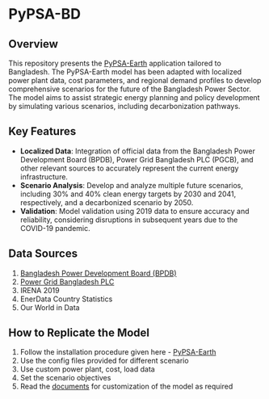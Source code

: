 # PyPSA-BD

## Overview
This repository presents the [PyPSA-Earth](https://github.com/pypsa-meets-earth/pypsa-earth.git) application tailored to Bangladesh. The PyPSA-Earth model has been adapted with localized power plant data, cost parameters, and regional demand profiles to develop comprehensive scenarios for the future of the Bangladesh Power Sector. The model aims to assist strategic energy planning and policy development by simulating various scenarios, including decarbonization pathways.

## Key Features
- **Localized Data**: Integration of official data from the Bangladesh Power Development Board (BPDB), Power Grid Bangladesh PLC (PGCB), and other relevant sources to accurately represent the current energy infrastructure.
- **Scenario Analysis**: Develop and analyze multiple future scenarios, including 30% and 40% clean energy targets by 2030 and 2041, respectively, and a decarbonized scenario by 2050.
- **Validation**: Model validation using 2019 data to ensure accuracy and reliability, considering disruptions in subsequent years due to the COVID-19 pandemic.

## Data Sources
  1. [Bangladesh Power Development Board (BPDB)](https://bpdb.portal.gov.bd/site/page/c4161d54-5b85-4917-a8d2-68a2d1b26dd4/%E0%A6%AE%E0%A6%BE%E0%A6%B8%E0%A6%BF%E0%A6%95-%E0%A6%AC%E0%A6%BE%E0%A6%B0%E0%A7%8D%E0%A6%B7%E0%A6%BF%E0%A6%95-%E0%A6%AA%E0%A7%8D%E0%A6%B0%E0%A6%A4%E0%A6%BF%E0%A6%AC%E0%A7%87%E0%A6%A6%E0%A6%A8)
  2. [Power Grid Bangladesh PLC](https://pgcb.gov.bd/)
  3. IRENA 2019
  4. EnerData Country Statistics
  5. Our World in Data

## How to Replicate the Model
1. Follow the installation procedure given here - [PyPSA-Earth](https://github.com/pypsa-meets-earth/pypsa-earth.git)
2. Use the config files provided for different scenario
3. Use custom power plant, cost, load data
4. Set the scenario objectives
5. Read the [documents](https://pypsa.readthedocs.io/en/latest/index.html) for customization of the model as required
